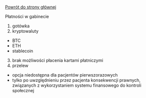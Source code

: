 <a href="https://gabinetpsychiatra.pl"> Powrót do strony głównej </a>

Płatności w gabinecie
1. gotówka
2. kryptowaluty
- BTC
- ETH
- stablecoin

3. brak możliwości płacenia kartami płatniczymi
4. przelew
- opcja niedostępna dla pacjentów pierwszorazowych
- tylko po uwzględnieniu przez pacjenta konsekwencji prawnych, związanych z wykorzystaniem systemu finansowego do kontroli społecznej

